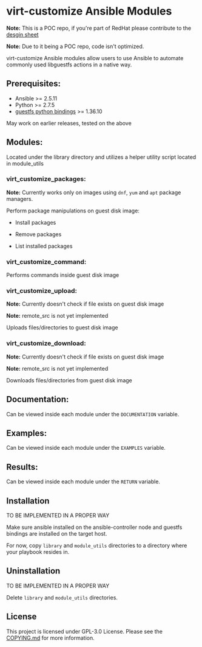 # virt-customize Ansible Modules

**Note:** This is a POC repo, if you're part of RedHat please contribute to the [desgin sheet](https://docs.google.com/document/d/1ho_iVpoyiGbAX8mtgpfByGtlwvKNQ8bcmd_0-orz45s/)

**Note:** Due to it being a POC repo, code isn't optimized.

virt-customize Ansible modules allow users to use Ansible to automate commonly used libguestfs actions in a native way.

## Prerequisites:

* Ansible >= 2.5.11
* Python >= 2.7.5
* [guestfs python bindings](http://libguestfs.org/guestfs-python.3.html#using-python-bindings-in-a-virtualenv) >= 1.36.10

May work on earlier releases, tested on the above

## Modules:

Located under the library directory and utilizes a helper utility script located in module_utils

### virt_customize_packages:

**Note:** Currently works only on images using `dnf`, `yum` and `apt` package managers.

Perform package manipulations on guest disk image:

* Install packages

* Remove packages

* List installed packages

### virt_customize_command:

Performs commands inside guest disk image

### virt_customize_upload:

**Note:** Currently doesn't check if file exists on guest disk image

**Note:** remote_src is not yet implemented

Uploads files/directories to guest disk image

### virt_customize_download:

**Note:** Currently doesn't check if file exists on guest disk image

**Note:** remote_src is not yet implemented

Downloads files/directories from guest disk image

## Documentation:

Can be viewed inside each module under the `DOCUMENTATION` variable.

## Examples:

Can be viewed inside each module under the `EXAMPLES` variable.

## Results:

Can be viewed inside each module under the `RETURN` variable.

## Installation

TO BE IMPLEMENTED IN A PROPER WAY

Make sure ansible installed on the ansible-controller node and guestfs bindings are installed on the target host.

For now, copy `library` and `module_utils` directories to a directory where your playbook resides in.

## Uninstallation

TO BE IMPLEMENTED IN A PROPER WAY

Delete `library` and `module_utils` directories.

## License

This project is licensed under GPL-3.0 License. Please see the [COPYING.md](https://github.com/vkhitrin/virt-customize-ansible-modules/blob/master/COPYING.md) for more information.
